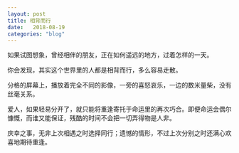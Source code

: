 ```yaml
---
layout: post
title: 相背而行
date:   2018-08-19
categories: "blog"
---
```


如果试图想象，曾经相伴的朋友，正在如何遥远的地方，过着怎样的一天。        

你会发现，其实这个世界里的人都是相背而行，多么容易走散。  

分格的屏幕上，播放着完全不同的影像，一旁的喜怒哀乐，一边的数米量柴，没有丝毫关系。    

爱人，如果轻易分开了，就只能将重逢寄托于命运里的再次巧合。即便命运会偶尔慷慨，而谁又能保证，残酷的时间不会把一切弄得物是人非。  

庆幸之事，无非上次相遇之时选择同行；遗憾的情形，不过上次分别之时还满心欢喜地期待重逢。    












